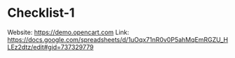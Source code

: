 # Checklist-1
Website: https://demo.opencart.com
Link: https://docs.google.com/spreadsheets/d/1uOqx71nR0v0P5ahMqEmRGZU_HLEz2dtz/edit#gid=737329779
